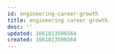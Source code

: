 ```yaml
---
id: engineering-career-growth
title: engineering career growth
desc: ''
updated: 1661813506564
created: 1661813506564
---
```

